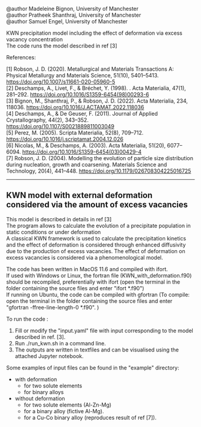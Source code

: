 
@author Madeleine Bignon, University of Manchester  
@author Pratheek Shanthraj, University of Manchester  
@author Samuel Engel, University of Manchester  

KWN precipitation model including the effect of deformation via excess vacancy concentration  
The code runs the model described in ref [3]


References:   

 [1] Robson, J. D. (2020). Metallurgical and Materials Transactions A: Physical Metallurgy and Materials Science, 51(10), 5401–5413. https://doi.org/10.1007/s11661-020-05960-5  
 [2] Deschamps, A., Livet, F., & Bréchet, Y. (1998). . Acta Materialia, 47(1), 281–292. https://doi.org/10.1016/S1359-6454(98)00293-6  
 [3] Bignon, M., Shanthraj, P., & Robson, J. D. (2022). Acta Materialia, 234, 118036. https://doi.org/10.1016/J.ACTAMAT.2022.118036   
 [4] Deschamps, A., & De Geuser, F. (2011). Journal of Applied Crystallography, 44(2), 343–352. https://doi.org/10.1107/S0021889811003049  
 [5] Perez, M. (2005). Scripta Materialia, 52(8), 709–712. https://doi.org/10.1016/j.scriptamat.2004.12.026  
 [6] Nicolas, M., & Deschamps, A. (2003).  Acta Materialia, 51(20), 6077–6094. https://doi.org/10.1016/S1359-6454(03)00429-4    
 [7] Robson, J. D. (2004). Modelling the evolution of particle size distribution during nucleation, growth and coarsening. Materials Science and Technology, 20(4), 441–448. https://doi.org/10.1179/026708304225016725    

-------------------------------------------------------------------------------------------   
KWN model with external deformation considered via the amount of excess vacancies  
-------------------------------------------------------------------------------------------   
This model is described in details in ref [3]  
The program allows to calculate the evolution of a precipitate population in static conditions or under deformation  
A classical KWN framework is used to calculate the precipitation kinetics and the effect of deformation is considered through enhanced diffusivity due to the production of excess vacancies. 
The effect of deformation on excess vacancies is considered via a phenomenological model.    


The code has been written in MacOS 11.6 and compiled with ifort.   
If used with Windows or Linux, the fortran file (KWN_with_deformation.f90) should be recompiled, preferentially with ifort (open the terminal in the folder containing the source files and enter "ifort *.f90")      
If running on Ubuntu, the code can be compiled with gfortran (To compile: open the terminal in the folder containing the source files and enter "gfortran -ffree-line-length-0 *.f90". )   


  
To run the code :  
1. Fill or modify the "input.yaml" file with input corresponding to the model described in ref. [3].
2. Run ./run_kwn.sh in a command line.  
3. The outputs are written in textfiles and can be visualised using the attached Jupyter notebook.  


Some examples of input files can be found in the "example" directory: 
- with deformation  
   - for two solute elements
   - for binary alloys 
- without deformation 
   - for two solute elements (Al-Zn-Mg)
   - for a binary alloy (fictive Al-Mg). 
   - for a Cu-Co binary alloy (reproduces result of ref [7]). 
   

